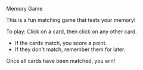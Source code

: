 Memory Game

This is a fun matching game that tests your memory!

To play:
Click on a card, then click on any other card.
- If the cards match, you score a point.
- If they don't match, remember them for later.

Once all cards have been matched, you win!
